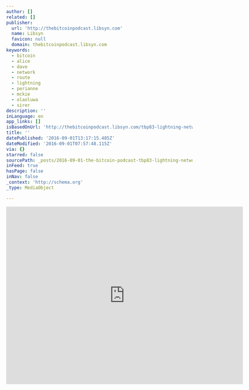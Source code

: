```yaml
---
author: []
related: []
publisher:
  url: 'http://thebitcoinpodcast.libsyn.com'
  name: Libsyn
  favicon: null
  domain: thebitcoinpodcast.libsyn.com
keywords:
  - bitcoin
  - alice
  - dave
  - network
  - route
  - lightning
  - perianne
  - mckie
  - olaoluwa
  - sirer
description: ''
inLanguage: en
app_links: []
isBasedOnUrl: 'http://thebitcoinpodcast.libsyn.com/tbp83-lightning-network-deep-dive'
title: ''
datePublished: '2016-09-01T13:17:15.485Z'
dateModified: '2016-09-01T07:57:48.115Z'
via: {}
starred: false
sourcePath: _posts/2016-09-01-the-bitcoin-podcast-tbp83-lightning-network-deep-dive.md
inFeed: true
hasPage: false
inNav: false
_context: 'http://schema.org'
_type: MediaObject

---
```

<iframe src="http://cdn.embedly.com/widgets/media.html?src=https%3A%2F%2Fhtml5-player.libsyn.com%2Fembed%2Fepisode%2Fid%2F4624827%2Ftheme%2Fstandard%2Fheight%2F480%2Fwidth%2F640%2Fmenu%2Fno&amp;src_secure=1&amp;url=http%3A%2F%2Fthebitcoinpodcast.libsyn.com%2Ftbp83-lightning-network-deep-dive&amp;image=http%3A%2F%2Fassets.libsyn.com%2Fcontent%2F12601044%3Fheight%3D250%26width%3D250%26overlay%3Dtrue&amp;key=b7d04c9b404c499eba89ee7072e1c4f7&amp;type=text%2Fhtml&amp;schema=libsyn" width="640" height="480" scrolling="no" frameborder="0" allowfullscreen="" style=""></iframe>